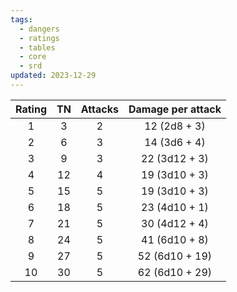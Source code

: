 ```yaml
---
tags:
  - dangers
  - ratings
  - tables
  - core
  - srd
updated: 2023-12-29
---
```

| Rating | TN  | Attacks | Damage per attack |
| :----: | :-: | :-----: | :---------------: |
|   1    |  3  |    2    |   12 (2d8 + 3)    |
|   2    |  6  |    3    |   14 (3d6 + 4)    |
|   3    |  9  |    3    |   22 (3d12 + 3)   |
|   4    | 12  |    4    |   19 (3d10 + 3)   |
|   5    | 15  |    5    |   19 (3d10 + 3)   |
|   6    | 18  |    5    |   23 (4d10 + 1)   |
|   7    | 21  |    5    |   30 (4d12 + 4)   |
|   8    | 24  |    5    |   41 (6d10 + 8)   |
|   9    | 27  |    5    |  52 (6d10 + 19)   |
|   10   | 30  |    5    |  62 (6d10 + 29)   |
